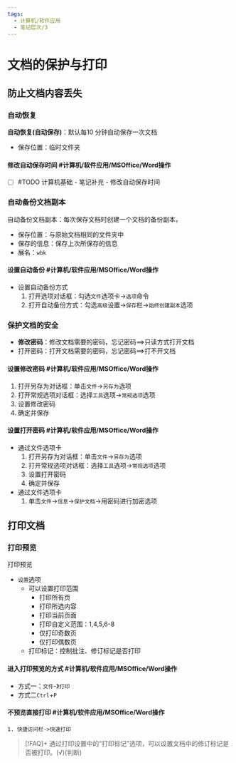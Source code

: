 ```yaml
---
tags:
  - 计算机/软件应用
  - 笔记层次/3
---
```


# 文档的保护与打印

## 防止文档内容丢失

### 自动恢复

**自动恢复(自动保存)**：默认每10 分钟自动保存一次文档
- 保存位置：临时文件夹

#### 修改自动保存时间 #计算机/软件应用/MSOffice/Word操作

- [ ] #TODO 计算机基础 - 笔记补充 - 修改自动保存时间

### 自动备份文档副本

自动备份文档副本：每次保存文档时创建一个文档的备份副本，
- 保存位置：与原始文档相同的文件夹中
- 保存的信息：保存上次所保存的信息
- 展名：`wbk`

#### 设置自动备份 #计算机/软件应用/MSOffice/Word操作
- 设置自动备份方式
	1. 打开选项对话框：勾选`文件`选项卡->`选项`命令
	2. 打开自动备份方式：勾选`高级`设置->`保存`栏->`始终创建副本`选项

### 保护文档的安全

- **修改密码**：修改文档需要的密码，忘记密码==>只读方式打开文档
- 打开密码：打开文档需要的密码，忘记密码==>打不开文档

#### 设置修改密码 #计算机/软件应用/MSOffice/Word操作

1. 打开另存为对话框：单击`文件`->`另存为`选项
2. 打开常规选项对话框：选择`工具`选项->`常规选项`选项
3. 设置修改密码
4. 确定并保存

#### 设置打开密码 #计算机/软件应用/MSOffice/Word操作

- 通过文件选项卡
	1. 打开另存为对话框：单击`文件`->`另存为`选项
	2. 打开常规选项对话框：选择`工具`选项->`常规选项`选项
	3. 设置打开密码
	4. 确定并保存
- 通过文件选项卡
	1. 单击`文件`->`信息`->`保护文档`->用密码进行加密选项

## 打印文档

### 打印预览

打印预览
- `设置`选项
	- 可以设置打印范围
		- 打印所有页
		- 打印所选内容
		- 打印当前页面
		- 打印自定义范围：1,4,5,6-8
		- 仅打印奇数页
		- 仅打印偶数页
	- 打印标记：控制批注、修订标记是否打印
#### 进入打印预览的方式 #计算机/软件应用/MSOffice/Word操作
- 方式一：`文件`-》`打印`
- 方式二`Ctrl`+`P`

#### 不预览直接打印 #计算机/软件应用/MSOffice/Word操作
	1. 快捷访问栏->快速打印

>[!FAQ]+ 通过打印设置中的“打印标记”选项，可以设置文档中的修订标记是否被打印。(√)(判断)
>

